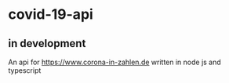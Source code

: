 # covid-19-api

## in development
An api for https://www.corona-in-zahlen.de written in node js and typescript
